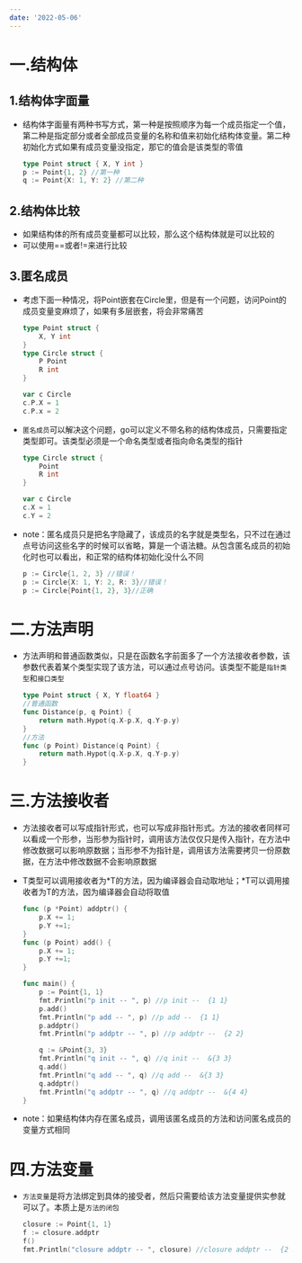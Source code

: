 ```yaml
---
date: '2022-05-06'
---
```


# 一.结构体

## 1.结构体字面量

- 结构体字面量有两种书写方式，第一种是按照顺序为每一个成员指定一个值，第二种是指定部分或者全部成员变量的名称和值来初始化结构体变量。第二种初始化方式如果有成员变量没指定，那它的值会是该类型的零值
  
  ```go
  type Point struct { X, Y int }
  p := Point{1, 2} //第一种
  q := Point{X: 1, Y: 2} //第二种
  ```

## 2.结构体比较

- 如果结构体的所有成员变量都可以比较，那么这个结构体就是可以比较的
- 可以使用==或者!=来进行比较

## 3.匿名成员

- 考虑下面一种情况，将Point嵌套在Circle里，但是有一个问题，访问Point的成员变量变麻烦了，如果有多层嵌套，将会非常痛苦
  
  ```go
  type Point struct {
      X, Y int
  }
  type Circle struct {
      P Point
      R int
  }
  
  var c Circle
  c.P.X = 1
  c.P.x = 2
  ```

- `匿名成员`可以解决这个问题，go可以定义不带名称的结构体成员，只需要指定类型即可。该类型必须是一个命名类型或者指向命名类型的指针
  
  ```go
  type Circle struct {
      Point
      R int
  }
  
  var c Circle
  c.X = 1
  c.Y = 2
  ```

- note：匿名成员只是把名字隐藏了，该成员的名字就是类型名，只不过在通过点号访问这些名字的时候可以省略，算是一个语法糖。从包含匿名成员的初始化时也可以看出，和正常的结构体初始化没什么不同
  
  ```go
  p := Circle{1, 2, 3} //错误！
  p := Circle{X: 1, Y: 2, R: 3}//错误！
  p := Circle{Point{1, 2}, 3}//正确
  ```

# 二.方法声明

- 方法声明和普通函数类似，只是在函数名字前面多了一个方法接收者参数，该参数代表着某个类型实现了该方法，可以通过点号访问。该类型不能是`指针类型`和`接口类型`
  
  ```go
  type Point struct { X, Y float64 }
  //普通函数
  func Distance(p, q Point) {
      return math.Hypot(q.X-p.X, q.Y-p.y)
  }
  //方法
  func (p Point) Distance(q Point) {
      return math.Hypot(q.X-p.X, q.Y-p.y)
  }
  ```

# 三.方法接收者

- 方法接收者可以写成指针形式，也可以写成非指针形式。方法的接收者同样可以看成一个形参，当形参为指针时，调用该方法仅仅只是传入指针，在方法中修改数据可以影响原数据；当形参不为指针是，调用该方法需要拷贝一份原数据，在方法中修改数据不会影响原数据

- T类型可以调用接收者为*T的方法，因为编译器会自动取地址；*T可以调用接收者为T的方法，因为编译器会自动将取值
  
  ```go
  func (p *Point) addptr() {
      p.X += 1;
      p.Y +=1;
  }
  func (p Point) add() {
      p.X += 1;
      p.Y +=1;
  }
  
  func main() {
      p := Point{1, 1}
      fmt.Println("p init -- ", p) //p init --  {1 1}
      p.add()
      fmt.Println("p add -- ", p) //p add --  {1 1}
      p.addptr()
      fmt.Println("p addptr -- ", p) //p addptr --  {2 2}
  
      q := &Point{3, 3}
      fmt.Println("q init -- ", q) //q init --  &{3 3}
      q.add()
      fmt.Println("q add -- ", q) //q add --  &{3 3}
      q.addptr()
      fmt.Println("q addptr -- ", q) //q addptr --  &{4 4}
  }
  ```

- note：如果结构体内存在匿名成员，调用该匿名成员的方法和访问匿名成员的变量方式相同

# 四.方法变量

- `方法变量`是将方法绑定到具体的接受者，然后只需要给该方法变量提供实参就可以了。本质上是`方法的闭包`
  
  ```go
  closure := Point{1, 1}
  f := closure.addptr
  f()
  fmt.Println("closure addptr -- ", closure) //closure addptr --  {2 2}
  ```
